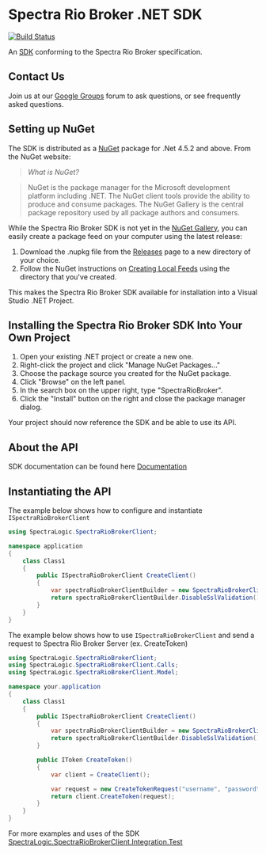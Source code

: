 # Spectra Rio Broker .NET SDK

[![Build Status](https://travis-ci.org/SpectraLogic/ep_net_sdk.svg)](https://travis-ci.org/SpectraLogic/ep_net_sdk)

An [SDK](http://en.wikipedia.org/wiki/Software_development_kit) conforming to
the Spectra Rio Broker specification.

## Contact Us

Join us at our [Google Groups](https://groups.google.com/d/forum/spectralogicds3-sdks) forum to ask questions, or see frequently asked questions.

## Setting up NuGet

The SDK is distributed as a [NuGet](http://www.nuget.org) package for .Net 4.5.2
and above. From the NuGet website:

> *What is NuGet?*

> NuGet is the package manager for the Microsoft development platform including
> .NET. The NuGet client tools provide the ability to produce and consume
> packages. The NuGet Gallery is the central package repository used by all
> package authors and consumers.

While the Spectra Rio Broker SDK is not yet in the [NuGet
Gallery](http://www.nuget.org/packages), you can easily create a package feed
on your computer using the latest release:

1. Download the .nupkg file from the [Releases](../../releases) page to a new
   directory of your choice.
2. Follow the NuGet instructions on [Creating Local Feeds](http://docs.nuget.org/docs/creating-packages/hosting-your-own-nuget-feeds#Creating_Local_Feeds)
   using the directory that you've created.
   
This makes the Spectra Rio Broker SDK available for installation into a Visual Studio .NET
Project.

## Installing the Spectra Rio Broker SDK Into Your Own Project

1. Open your existing .NET project or create a new one.
2. Right-click the project and click "Manage NuGet Packages..."
3. Choose the package source you created for the NuGet package.
4. Click "Browse" on the left panel.
5. In the search box on the upper right, type "SpectraRioBroker".
6. Click the "Install" button on the right and close the
   package manager dialog.

Your project should now reference the SDK and be able to use its API.

## About the API

SDK documentation can be found here [Documentation](http://spectralogic.github.io/ep_net_sdk)

## Instantiating the API

The example below shows how to configure and instantiate `ISpectraRioBrokerClient`

```csharp
using SpectraLogic.SpectraRioBrokerClient;

namespace application
{
    class Class1
    {
        public ISpectraRioBrokerClient CreateClient()
        {
            var spectraRioBrokerClientBuilder = new SpectraRioBrokerClientBuilder("localhost", 5050);
            return spectraRioBrokerClientBuilder.DisableSslValidation().Build();
        }
    }
}
```

The example below shows how to use `ISpectraRioBrokerClient` and send a request to Spectra Rio Broker Server (ex. CreateToken)

```csharp
using SpectraLogic.SpectraRioBrokerClient;
using SpectraLogic.SpectraRioBrokerClient.Calls;
using SpectraLogic.SpectraRioBrokerClient.Model;

namespace your.application
{
    class Class1
    {
        public ISpectraRioBrokerClient CreateClient()
        {
            var spectraRioBrokerClientBuilder = new SpectraRioBrokerClientBuilder("localhost", 5050);
            return spectraRioBrokerClientBuilder.DisableSslValidation().Build();
        }

        public IToken CreateToken()
        {
            var client = CreateClient();

            var request = new CreateTokenRequest("username", "password");
            return client.CreateToken(request);
        }
    }
}
```
For more examples and uses of the SDK [SpectraLogic.SpectraRioBrokerClient.Integration.Test](../../tree/master/SpectraLogic.SpectraRioBrokerClient.Integration.Test)
